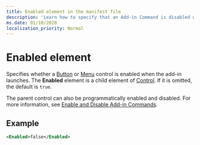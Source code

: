 ```yaml
---
title: Enabled element in the manifest file
description: 'Learn how to specify that an Add-in Command is disabled when the add-in launches.'
ms.date: 01/10/2020
localization_priority: Normal
---
```


# Enabled element

Specifies whether a [Button](control.md#button-control) or [Menu](control.md#menu-dropdown-button-controls) control is enabled when the add-in launches. The **Enabled** element is a child element of [Control](control.md). If it is omitted, the default is `true`. 

The parent control can also be programmatically enabled and disabled. For more information, see [Enable and Disable Add-in Commands](/office/dev/add-ins/design/disable-add-in-commands).

## Example

```xml
<Enabled>false</Enabled>
```

